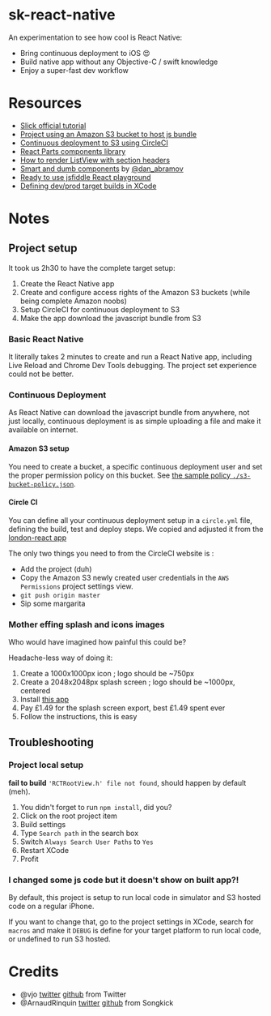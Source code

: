 # sk-react-native

An experimentation to see how cool is React Native:

* Bring continuous deployment to iOS 😍
* Build native app without any Objective-C / swift knowledge
* Enjoy a super-fast dev workflow

# Resources

* [Slick official tutorial](https://facebook.github.io/react-native/docs/getting-started.html)
* [Project using an Amazon S3 bucket to host js bundle](https://github.com/JoeStanton/london-react/)
* [Continuous deployment to S3 using CircleCI](http://benlopatin.com/deploying-static-sites-circle-ci/)
* [React Parts components library](https://react.parts/native-ios)
* [How to render ListView with section headers](http://moduscreate.com/react-native-listview-with-section-headers/)
* [Smart and dumb components](https://medium.com/@dan_abramov/smart-and-dumb-components-7ca2f9a7c7d0) by [@dan_abramov](https://twitter.com/@dan_abramov)
* [Ready to use jsfiddle React playground](http://jsfiddle.net/reactjs/69z2wepo/)
* [Defining dev/prod target builds in XCode](http://stackoverflow.com/a/10498308/1265207)

# Notes

## Project setup

It took us 2h30 to have the complete target setup:

1. Create the React Native app
2. Create and configure access rights of the Amazon S3 buckets (while being complete Amazon noobs)
3. Setup CircleCI for continuous deployment to S3
4. Make the app download the javascript bundle from S3

### Basic React Native

It literally takes 2 minutes to create and run a React Native app, including Live Reload and Chrome Dev Tools debugging. The project set experience could not be better.

### Continuous Deployment

As React Native can download the javascript bundle from anywhere, not just locally, continuous deployment is as simple uploading a file and make it available on internet.

#### Amazon S3 setup

You need to create a bucket, a specific continuous deployment user and set the proper permission policy on this bucket. See [the sample policy `./s3-bucket-policy.json`](./s3-bucket-policy.json).

#### Circle CI

You can define all your continuous deployment setup in a `circle.yml` file, defining the build, test and deploy steps. We copied and adjusted it from the [london-react app](https://github.com/JoeStanton/london-react/)

The only two things you need to from the CircleCI website is :

* Add the project (duh)
* Copy the Amazon S3 newly created user credentials in the `AWS Permissions` project settings view.
* `git push origin master`
* Sip some margarita

### Mother effing splash and icons images

Who would have imagined how painful this could be?

Headache-less way of doing it:

1. Create a 1000x1000px icon ; logo should be ~750px
1. Create a 2048x2048px splash screen ; logo should be ~1000px, centered
1. Install [this app](https://itunes.apple.com/gb/app/asset-catalog-creator-free/id866571115?mt=12)
1. Pay £1.49 for the splash screen export, best £1.49 spent ever
1. Follow the instructions, this is easy

## Troubleshooting

### Project local setup

**fail to build** `'RCTRootView.h' file not found`, should happen by default (meh).

1. You didn't forget to run `npm install`, did you?
1. Click on the root project item
1. Build settings
1. Type `Search path` in the search box
1. Switch `Always Search User Paths` to `Yes`
1. Restart XCode
1. Profit

### I changed some js code but it doesn't show on built app?!

By default, this project is setup to run local code in simulator and S3 hosted code on a regular iPhone.

If you want to change that, go to the project settings in XCode, search for `macros` and make it `DEBUG` is define for your target platform to run local code, or undefined to run
S3 hosted.

# Credits

* @vjo [twitter](twitter.com/vjo) [github](https://github.com/vjo) from Twitter
* @ArnaudRinquin [twitter](twitter.com/ArnaudRinquin) [github](https://github.com/ArnaudRinquin) from Songkick
